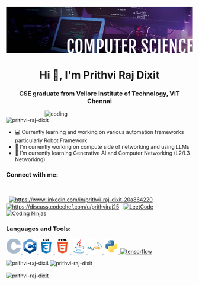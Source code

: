 ![logo](https://github.com/Prithvi-Raj-Dixit/Prithvi-Raj-Dixit/blob/main/EPICComputerScienceNoLogo.png)
<h1 align="center">Hi 👋, I'm Prithvi Raj Dixit</h1> 
<h3 align="center">CSE graduate from Vellore Institute of Technology, VIT Chennai </h3>
<img align="right" alt="coding" width="400" src="https://user-images.githubusercontent.com/55389276/140866485-8fb1c876-9a8f-4d6a-98dc-08c4981eaf70.gif">
<p align="left"> <img src="https://komarev.com/ghpvc/?username=prithvi-raj-dixit&label=Profile%20views&color=0e75b6&style=flat" alt="prithvi-raj-dixit" /> </p>

- 💻 Currently learning and working on various automation frameworks particularly Robot Framework
- 🔭 I’m currently working on compute side of networking and using LLMs 
- 🌱 I’m currently learning Generative AI and Computer Networking (L2/L3 Networking)

<h3 align="left">Connect with me:</h3> 
<p align="left"> 
<a href="https://www.linkedin.com/in/prithvi-raj-dixit-20a864220" target="blank"><img align="center" src="https://raw.githubusercontent.com/rahuldkjain/github-profile-readme-generator/master/src/images/icons/Social/linked-in-alt.svg" alt="https://www.linkedin.com/in/prithvi-raj-dixit-20a864220" height="30" width="40" /></a>&nbsp;
<a href="https://discuss.codechef.com/u/prithviraj25" target="blank"><img align="center" src="https://cdn.jsdelivr.net/npm/simple-icons@3.1.0/icons/codechef.svg" alt="https://discuss.codechef.com/u/prithviraj25" height="30" width="40" /></a>&nbsp;&nbsp;
<a href="https://leetcode.com/u/PrithviRajDixit/" target="blank"><img align="center" src="https://cdn.jsdelivr.net/gh/devicons/devicon/icons/leetcode/leetcode-original-wordmark.svg" alt="LeetCode" height="100" width="80" /></a>&nbsp;&nbsp;
<a href="https://www.naukri.com/code360/profile/PrithviRajDixit" target="blank"><img align="center" src="https://www.codingninjas.com/assets-landing/images/CNLOGO.svg" alt="Coding Ninjas" height="70" width="60" /></a>
</p>

<h3 align="left">Languages and Tools:</h3>
<p align="left"> <a href="https://www.cprogramming.com/" target="_blank" rel="noreferrer"> <img src="https://raw.githubusercontent.com/devicons/devicon/master/icons/c/c-original.svg" alt="c" width="40" height="40"/> </a> <a href="https://www.w3schools.com/cpp/" target="_blank" rel="noreferrer"> <img src="https://raw.githubusercontent.com/devicons/devicon/master/icons/cplusplus/cplusplus-original.svg" alt="cplusplus" width="40" height="40"/> </a> <a href="https://www.w3schools.com/css/" target="_blank" rel="noreferrer"> <img src="https://raw.githubusercontent.com/devicons/devicon/master/icons/css3/css3-original-wordmark.svg" alt="css3" width="40" height="40"/> </a> <a href="https://www.w3.org/html/" target="_blank" rel="noreferrer"> <img  src="https://raw.githubusercontent.com/devicons/devicon/master/icons/html5/html5-original-wordmark.svg" alt="html5" width="40" height="40"/> </a> <a href="https://www.java.com" target="_blank" rel="noreferrer"> <img src="https://raw.githubusercontent.com/devicons/devicon/master/icons/java/java-original.svg" alt="java" width="40" height="40"/> </a> <a href="https://www.mysql.com/" target="_blank" rel="noreferrer"> <img src="https://raw.githubusercontent.com/devicons/devicon/master/icons/mysql/mysql-original-wordmark.svg" alt="mysql" width="40" height="40"/> </a> <a href="https://www.python.org" target="_blank" rel="noreferrer"> <img src="https://raw.githubusercontent.com/devicons/devicon/master/icons/python/python-original.svg" alt="python" width="40" height="40"/> </a><a href="https://www.tensorflow.org" target="_blank" rel="noreferrer"> <img src="https://www.vectorlogo.zone/logos/tensorflow/tensorflow-icon.svg" alt="tensorflow" width="40" height="40"/> </a> </p>

<p><img align="left" src="https://github-readme-stats.vercel.app/api/top-langs?username=prithvi-raj-dixit&show_icons=true&locale=en&layout=compact" alt="prithvi-raj-dixit" /></p>

<p>&nbsp;<img align="center" src="https://github-readme-stats.vercel.app/api?username=prithvi-raj-dixit&show_icons=true&locale=en" alt="prithvi-raj-dixit" /></p>

<p><img align="center" src="https://github-readme-streak-stats.herokuapp.com/?user=prithvi-raj-dixit&" alt="prithvi-raj-dixit" /></p>

